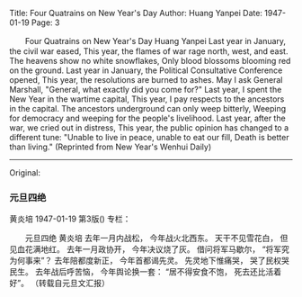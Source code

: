 Title: Four Quatrains on New Year's Day
Author: Huang Yanpei
Date: 1947-01-19
Page: 3

　　Four Quatrains on New Year's Day
    Huang Yanpei
    Last year in January, the civil war eased,
    This year, the flames of war rage north, west, and east.
    The heavens show no white snowflakes,
    Only blood blossoms blooming red on the ground.
    Last year in January, the Political Consultative Conference opened,
    This year, the resolutions are burned to ashes.
    May I ask General Marshall,
    "General, what exactly did you come for?"
    Last year, I spent the New Year in the wartime capital,
    This year, I pay respects to the ancestors in the capital.
    The ancestors underground can only weep bitterly,
    Weeping for democracy and weeping for the people's livelihood.
    Last year, after the war, we cried out in distress,
    This year, the public opinion has changed to a different tune:
    "Unable to live in peace, unable to eat our fill,
    Death is better than living."
    (Reprinted from New Year's Wenhui Daily)



<hr /> 

Original: 


### 元旦四绝
黄炎培
1947-01-19
第3版()
专栏：

　　元旦四绝
    黄炎培
    去年一月内战松，
    今年战火北西东。
    天干不见雪花白，
    但见血花满地红。
    去年一月政协开，
    今年决议烧了灰。
    借问将军马歇尔，
    “将军究为何事来”？
    去年陪都度新正，
    今年首都谒先灵。
    先灵地下惟痛哭，
    哭了民权哭民生。
    去年战后呼苦恼，
    今年舆论换一套：
    “居不得安食不饱，
    死去还比活着好”。
    （转载自元旦文汇报）
